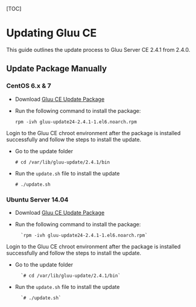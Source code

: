 [TOC]

# Updating Gluu CE
This guide outlines the update process to Gluu Server CE 2.4.1 from 2.4.0.

## Update Package Manually
### CentOS 6.x & 7

* Download [Gluu CE Update Package](http://repo.gluu.org/centos/testing/gluu-update24-2.4.1-1.el6.noarch.rpm)
* Run the following command to install the package:

	`rpm -ivh gluu-update24-2.4.1-1.el6.noarch.rpm`

Login to the Gluu CE chroot environment after the package is installed successfully and follow the steps to install the update.

* Go to the update folder
	
	`# cd /var/lib/gluu-update/2.4.1/bin`

* Run the `update.sh` file to install the update

	`# ./update.sh`

### Ubuntu Server 14.04

* Download [Gluu CE Update Package](http://repo.gluu.org/ubuntu/pool/main/trusty-devel/gluu-update24_2.4.1-1_all.deb)
* Run the following command to install the package:

        `rpm -ivh gluu-update24-2.4.1-1.el6.noarch.rpm`

Login to the Gluu CE chroot environment after the package is installed successfully and follow the steps to install the update.

* Go to the update folder

        `# cd /var/lib/gluu-update/2.4.1/bin`

* Run the `update.sh` file to install the update

        `# ./update.sh`


